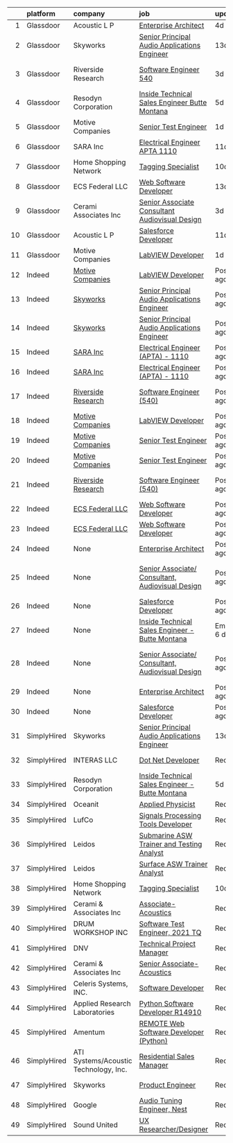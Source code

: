 

|    | platform    | company                                                             | job                                                                                                                                                                                                                                                                                                                                                                                                                                                                                                                                                                                                                                                                                                                                                                                                                                                                                                                                                                                                                                                            | update_time               | location                              |
|---:|:------------|:--------------------------------------------------------------------|:---------------------------------------------------------------------------------------------------------------------------------------------------------------------------------------------------------------------------------------------------------------------------------------------------------------------------------------------------------------------------------------------------------------------------------------------------------------------------------------------------------------------------------------------------------------------------------------------------------------------------------------------------------------------------------------------------------------------------------------------------------------------------------------------------------------------------------------------------------------------------------------------------------------------------------------------------------------------------------------------------------------------------------------------------------------|:--------------------------|:--------------------------------------|
|  1 | Glassdoor   | Acoustic  L P                                                       | [Enterprise Architect](https://www.glassdoor.com/partner/jobListing.htm?pos=108&ao=1136043&s=58&guid=0000017e1eb76635ae40b6116fbb151a&src=GD_JOB_AD&t=SR&vt=w&cs=1_89e5094a&cb=1641192843040&jobListingId=1007534420460&jrtk=3-0-1fofbepj5u47e801-1fofbepjgu3nt800-487a49d69d6a910e-)                                                                                                                                                                                                                                                                                                                                                                                                                                                                                                                                                                                                                                                                                                                                                                          | 4d                        | Atlanta, GA                           |
|  2 | Glassdoor   | Skyworks                                                            | [Senior Principal Audio Applications Engineer](https://www.glassdoor.com/partner/jobListing.htm?pos=101&ao=1110586&s=58&guid=0000017e1eb76635ae40b6116fbb151a&src=GD_JOB_AD&t=SR&vt=w&cs=1_702dc27f&cb=1641192843037&jobListingId=1007519057657&cpc=7095061949A44974&jrtk=3-0-1fofbepj5u47e801-1fofbepjgu3nt800-2d2b9ca7798da60c--6NYlbfkN0DHQ2YF_lzanMOpjgFd_u1JSCUjxU03gesn9XxhbS007z1x7vJQ8DZcTbqBmGqSXh-dhb9EkGYkRiL4YLtszNqylwCHtZJIYgytX0Uz7276UEHHkk9IUpT7YzU5YyM4tupIrsWjA1EFxf6HVOrqmsmzjfFY42HFdXoUIF0y6z3eJzOSQMIbvFELZtxbL8mmFBEINT0mV92Xs_o2JQOp8NO9oYewDD0ejTI3MjyiXJToTDQEVYKauqmF7lyV8LhVcj8X78Qcmb8o4e9lNk2boqvu40iqUlCkZFGXzCtZPCzm-PbnGp8OCjraWwk5E53JrJk7E9jLnLbLI5Rnf48-OprGoAKF64N524o-vjYBwA4zro0_BNPUHyKxgWND8ZTS2VM8xF0aewmpUyQoO5_g0UjXkss_vNbxpMwtmt49knPgLzR8xjn1VEeYk1VL-omGWhhxEeoh3sBb4LsxKQ0PKitpXIdBh5dkws5JHjk9CH_H5BklBaJ-ydLQ-WdGcIuWY-plIJpqf8kLh5QEGtkJU7L7jETb86uFiyaJWQS2r7zvy0M6FSjOoirSuC7KoZs0eJacpt7bpZgWrXxt90MGQeGb4Chs5h0TuzcRFV8FsC7abp3_zd3Mx-iplTIXkmdkXjM2-wnaKp-QdZLi53zJDxWJxi87gPcTUJE7zlcoahs1xw%3D%3D) | 13d                       | Beaverton, OR                         |
|  3 | Glassdoor   | Riverside Research                                                  | [Software Engineer  540 ](https://www.glassdoor.com/partner/jobListing.htm?pos=103&ao=1136043&s=58&guid=0000017e1eb76635ae40b6116fbb151a&src=GD_JOB_AD&t=SR&vt=w&ea=1&cs=1_f758ca90&cb=1641192843037&jobListingId=1007534909620&jrtk=3-0-1fofbepj5u47e801-1fofbepjgu3nt800-0d1f3b0d6b3b2bf9-)                                                                                                                                                                                                                                                                                                                                                                                                                                                                                                                                                                                                                                                                                                                                                                  | 3d                        | Wright Patterson AFB, OH              |
|  4 | Glassdoor   | Resodyn Corporation                                                 | [Inside Technical Sales Engineer   Butte Montana](https://www.glassdoor.com/partner/jobListing.htm?pos=111&ao=1110586&s=58&guid=0000017e1eb76635ae40b6116fbb151a&src=GD_JOB_AD&t=SR&vt=w&ea=1&cs=1_04b1b2d9&cb=1641192843041&jobListingId=1007532648823&cpc=3BA4CE39D5B5DEF5&jrtk=3-0-1fofbepj5u47e801-1fofbepjgu3nt800-5ef03b6451718e4b--6NYlbfkN0C0w0Hs4K-FXB-op-AEaD4F38yU7_A8mJekhK3sBcHv1-WVzNdV1zlHPYf3A5hskYD9KSujo9Z1zpC7iYriLtKiDngAhJlZaigDutiCKUcxfwgmGMn88fTV4_EEdgNMdiIR36MzU9ejvYGf2inhkWpmRvSpGbyPjdzZc9PvAsgUwW5Sp0k9rvVl3ACVRyBqJY2RsOKbV2WJBb12Dl4AntuGkEs8DaDaraCMXkdwr2Y_EWsn5pV5WHExIXBRTF9L7pm0qGD6YT-zyhsFPpfTPBdgWzkoBUm6bOWhYcCuC6Z-NfImXgcqXhRPB_AS-Y2WVi5LkNlnllXUyF1DYhc58xeVtrPG4lmYLjqUPUNzTEpLOxsxuy_ypZ_xzvnM6IG1dPNjZPSU1wm9HcVxUpwBztCmd3YPZERHSlLDMC4Kt0_GezVVaAWK-S7fv6zxC8qiE-W2iquoqw8BkI0xTkKkcozqX4rIP6YHLEjQ6zxPIizDz1GaQQsBFU4S0HFFvXOFiGb4xqUs2uScirAl6YJq4VSkx9LBwi3afs0%3D)                                                                                                                                       | 5d                        | United States                         |
|  5 | Glassdoor   | Motive Companies                                                    | [Senior Test Engineer](https://www.glassdoor.com/partner/jobListing.htm?pos=109&ao=1136043&s=58&guid=0000017e1eb76635ae40b6116fbb151a&src=GD_JOB_AD&t=SR&vt=w&ea=1&cs=1_4b459da3&cb=1641192843040&jobListingId=1007537681491&jrtk=3-0-1fofbepj5u47e801-1fofbepjgu3nt800-f0422b4079d68151-)                                                                                                                                                                                                                                                                                                                                                                                                                                                                                                                                                                                                                                                                                                                                                                     | 1d                        | Long Beach, CA                        |
|  6 | Glassdoor   | SARA Inc                                                            | [Electrical Engineer  APTA    1110](https://www.glassdoor.com/partner/jobListing.htm?pos=106&ao=1136043&s=58&guid=0000017e1eb76635ae40b6116fbb151a&src=GD_JOB_AD&t=SR&vt=w&ea=1&cs=1_bf59f3d6&cb=1641192843038&jobListingId=1007524177286&jrtk=3-0-1fofbepj5u47e801-1fofbepjgu3nt800-db398a8041e26548-)                                                                                                                                                                                                                                                                                                                                                                                                                                                                                                                                                                                                                                                                                                                                                        | 11d                       | Cypress, CA                           |
|  7 | Glassdoor   | Home Shopping Network                                               | [Tagging Specialist](https://www.glassdoor.com/partner/jobListing.htm?pos=102&ao=1110586&s=58&guid=0000017e1eb76635ae40b6116fbb151a&src=GD_JOB_AD&t=SR&vt=w&cs=1_e93b8e32&cb=1641192843037&jobListingId=1007525147072&cpc=3BA4CE39D5B5DEF5&jrtk=3-0-1fofbepj5u47e801-1fofbepjgu3nt800-48a1508b1631b302--6NYlbfkN0BYr7dwEXCdhG3t-sSvbIuYshF1gTRsO_m2T9chwVZfFz3YEsOHKqSwpv8xMvHdxJTGGhLa9lpYPwj0idMdzvSdKqqvlv_CH6rzzJ3vbK-P1Ayz0szdtVKqHIZPCXGEGccBKR_It2nLP1ORZ_58sjLARFNiXJ8pzt2rarlOfmrTYdydttbsUqIgEbvyXBR4Je420l_2pZzDArZq6bquwJwlhFKBsrXT9WrXcJobK4QOB8B6lwmojS25ShclKbChbWkZEIY7NpiaKoejUgjw9NdharWlqEai76Dsgl8wMjmh-Ca79pKatzsSU9jztLX7UnGUrWFz2Aq2xf29iwmRc8guZwxzwaKVxgtD02-E0Tfmtmul5QtdPdHsMrOei_-a4i9qcpnRDVi1H8puljZNfCOZ32WzzX2vCOA%3D)                                                                                                                                                                                                                                                                                                         | 10d                       | West Chester, PA                      |
|  8 | Glassdoor   | ECS Federal LLC                                                     | [Web Software Developer](https://www.glassdoor.com/partner/jobListing.htm?pos=104&ao=1136043&s=58&guid=0000017e1eb76635ae40b6116fbb151a&src=GD_JOB_AD&t=SR&vt=w&cs=1_45e4da4c&cb=1641192843037&jobListingId=1007519154595&jrtk=3-0-1fofbepj5u47e801-1fofbepjgu3nt800-e60a417087d7f88f-)                                                                                                                                                                                                                                                                                                                                                                                                                                                                                                                                                                                                                                                                                                                                                                        | 13d                       | Albuquerque, NM                       |
|  9 | Glassdoor   | Cerami   Associates Inc                                             | [Senior Associate  Consultant  Audiovisual Design](https://www.glassdoor.com/partner/jobListing.htm?pos=107&ao=1136043&s=58&guid=0000017e1eb76635ae40b6116fbb151a&src=GD_JOB_AD&t=SR&vt=w&ea=1&cs=1_22616390&cb=1641192843040&jobListingId=1007534942478&jrtk=3-0-1fofbepj5u47e801-1fofbepjgu3nt800-e678d5e5359bfe92-)                                                                                                                                                                                                                                                                                                                                                                                                                                                                                                                                                                                                                                                                                                                                         | 3d                        | New York, NY                          |
| 10 | Glassdoor   | Acoustic  L P                                                       | [Salesforce Developer](https://www.glassdoor.com/partner/jobListing.htm?pos=110&ao=1136043&s=58&guid=0000017e1eb76635ae40b6116fbb151a&src=GD_JOB_AD&t=SR&vt=w&cs=1_81e2e94b&cb=1641192843040&jobListingId=1007524608682&jrtk=3-0-1fofbepj5u47e801-1fofbepjgu3nt800-af4ffd1a73c362e2-)                                                                                                                                                                                                                                                                                                                                                                                                                                                                                                                                                                                                                                                                                                                                                                          | 11d                       | Atlanta, GA                           |
| 11 | Glassdoor   | Motive Companies                                                    | [LabVIEW Developer](https://www.glassdoor.com/partner/jobListing.htm?pos=105&ao=1136043&s=58&guid=0000017e1eb76635ae40b6116fbb151a&src=GD_JOB_AD&t=SR&vt=w&ea=1&cs=1_95edce23&cb=1641192843038&jobListingId=1007537681475&jrtk=3-0-1fofbepj5u47e801-1fofbepjgu3nt800-e0c043a7954a6a8c-)                                                                                                                                                                                                                                                                                                                                                                                                                                                                                                                                                                                                                                                                                                                                                                        | 1d                        | Long Beach, CA                        |
| 12 | Indeed      | [Motive Companies](https://www.indeed.com/cmp/Motive-Companies)     | [LabVIEW Developer](https://www.indeed.com/rc/clk?jk=e0c043a7954a6a8c&fccid=c7f676be7d6eba00&vjs=3)                                                                                                                                                                                                                                                                                                                                                                                                                                                                                                                                                                                                                                                                                                                                                                                                                                                                                                                                                            | Posted1 day ago           | Long Beach, CA                        |
| 13 | Indeed      | [Skyworks](https://www.indeed.com/cmp/Skyworks-Solutions)           | [Senior Principal Audio Applications Engineer](https://www.indeed.com/rc/clk?jk=2d2b9ca7798da60c&fccid=dd65ff8c995d54b5&vjs=3)                                                                                                                                                                                                                                                                                                                                                                                                                                                                                                                                                                                                                                                                                                                                                                                                                                                                                                                                 | Posted13 days ago         | Beaverton, OR                         |
| 14 | Indeed      | [Skyworks](https://www.indeed.com/cmp/Skyworks-Solutions)           | [Senior Principal Audio Applications Engineer](https://www.indeed.com/rc/clk?jk=2d2b9ca7798da60c&fccid=dd65ff8c995d54b5&vjs=3)                                                                                                                                                                                                                                                                                                                                                                                                                                                                                                                                                                                                                                                                                                                                                                                                                                                                                                                                 | Posted13 days ago         | Beaverton, OR                         |
| 15 | Indeed      | [SARA Inc](https://www.indeed.com/cmp/Sara-Inc)                     | [Electrical Engineer (APTA) - 1110](https://www.indeed.com/company/SARA-Inc/jobs/Electrical-Engineer-db398a8041e26548?fccid=545833f11825ab18&vjs=3)                                                                                                                                                                                                                                                                                                                                                                                                                                                                                                                                                                                                                                                                                                                                                                                                                                                                                                            | Posted11 days ago         | Cypress, CA 90630                     |
| 16 | Indeed      | [SARA Inc](https://www.indeed.com/cmp/Sara-Inc)                     | [Electrical Engineer (APTA) - 1110](https://www.indeed.com/company/SARA-Inc/jobs/Electrical-Engineer-db398a8041e26548?fccid=545833f11825ab18&vjs=3)                                                                                                                                                                                                                                                                                                                                                                                                                                                                                                                                                                                                                                                                                                                                                                                                                                                                                                            | Posted11 days ago         | Cypress, CA 90630                     |
| 17 | Indeed      | [Riverside Research](https://www.indeed.com/cmp/Riverside-Research) | [Software Engineer (540)](https://www.indeed.com/company/Riverside-Research/jobs/Software-Engineer-0d1f3b0d6b3b2bf9?fccid=d81796328c01c258&vjs=3)                                                                                                                                                                                                                                                                                                                                                                                                                                                                                                                                                                                                                                                                                                                                                                                                                                                                                                              | Posted3 days ago          | Wright-Patterson AFB, OH              |
| 18 | Indeed      | [Motive Companies](https://www.indeed.com/cmp/Motive-Companies)     | [LabVIEW Developer](https://www.indeed.com/rc/clk?jk=e0c043a7954a6a8c&fccid=c7f676be7d6eba00&vjs=3)                                                                                                                                                                                                                                                                                                                                                                                                                                                                                                                                                                                                                                                                                                                                                                                                                                                                                                                                                            | Posted1 day ago           | Long Beach, CA                        |
| 19 | Indeed      | [Motive Companies](https://www.indeed.com/cmp/Motive-Companies)     | [Senior Test Engineer](https://www.indeed.com/rc/clk?jk=f0422b4079d68151&fccid=c7f676be7d6eba00&vjs=3)                                                                                                                                                                                                                                                                                                                                                                                                                                                                                                                                                                                                                                                                                                                                                                                                                                                                                                                                                         | Posted1 day ago           | Long Beach, CA                        |
| 20 | Indeed      | [Motive Companies](https://www.indeed.com/cmp/Motive-Companies)     | [Senior Test Engineer](https://www.indeed.com/rc/clk?jk=f0422b4079d68151&fccid=c7f676be7d6eba00&vjs=3)                                                                                                                                                                                                                                                                                                                                                                                                                                                                                                                                                                                                                                                                                                                                                                                                                                                                                                                                                         | Posted1 day ago           | Long Beach, CA                        |
| 21 | Indeed      | [Riverside Research](https://www.indeed.com/cmp/Riverside-Research) | [Software Engineer (540)](https://www.indeed.com/company/Riverside-Research/jobs/Software-Engineer-0d1f3b0d6b3b2bf9?fccid=d81796328c01c258&vjs=3)                                                                                                                                                                                                                                                                                                                                                                                                                                                                                                                                                                                                                                                                                                                                                                                                                                                                                                              | Posted3 days ago          | Wright-Patterson AFB, OH              |
| 22 | Indeed      | [ECS Federal LLC](https://www.indeed.com/cmp/Ecs-Federal-1)         | [Web Software Developer](https://www.indeed.com/rc/clk?jk=e60a417087d7f88f&fccid=507d90809954b59d&vjs=3)                                                                                                                                                                                                                                                                                                                                                                                                                                                                                                                                                                                                                                                                                                                                                                                                                                                                                                                                                       | Posted13 days ago         | Albuquerque, NM                       |
| 23 | Indeed      | [ECS Federal LLC](https://www.indeed.com/cmp/Ecs-Federal-1)         | [Web Software Developer](https://www.indeed.com/rc/clk?jk=e60a417087d7f88f&fccid=507d90809954b59d&vjs=3)                                                                                                                                                                                                                                                                                                                                                                                                                                                                                                                                                                                                                                                                                                                                                                                                                                                                                                                                                       | Posted13 days ago         | Albuquerque, NM                       |
| 24 | Indeed      | None                                                                | [Enterprise Architect](https://www.indeed.com/rc/clk?jk=487a49d69d6a910e&fccid=a1a21b2550e7871e&vjs=3)                                                                                                                                                                                                                                                                                                                                                                                                                                                                                                                                                                                                                                                                                                                                                                                                                                                                                                                                                         | Posted4 days ago          | Atlanta, GA 30346                     |
| 25 | Indeed      | None                                                                | [Senior Associate/ Consultant, Audiovisual Design](https://www.indeed.com/rc/clk?jk=e678d5e5359bfe92&fccid=ee167795eb27358c&vjs=3)                                                                                                                                                                                                                                                                                                                                                                                                                                                                                                                                                                                                                                                                                                                                                                                                                                                                                                                             | Posted3 days ago          | New York, NY 10018 (Murray Hill area) |
| 26 | Indeed      | None                                                                | [Salesforce Developer](https://www.indeed.com/rc/clk?jk=af4ffd1a73c362e2&fccid=a1a21b2550e7871e&vjs=3)                                                                                                                                                                                                                                                                                                                                                                                                                                                                                                                                                                                                                                                                                                                                                                                                                                                                                                                                                         | Posted11 days ago         | Atlanta, GA 30346                     |
| 27 | Indeed      | None                                                                | [Inside Technical Sales Engineer - Butte Montana](https://www.indeed.com/pagead/clk?mo=r&ad=-6NYlbfkN0C0w0Hs4K-FXB-op-AEaD4F38yU7_A8mJekhK3sBcHv1-WVzNdV1zlHPYf3A5hskYD9KSujo9Z1zpC7iYriLtKiDngAhJlZaigDutiCKUcxfwgmGMn88fTV4_EEdgNMdiIR36MzU9ejvYGf2inhkWpmqurEEGePyrcdcUmTloJouo_RCGlCB26MlCb3-LK5za8COW2OAtrLCKN2vH6v5vCh_CPcndohRwSwN5JNHBEj67uiuEqtYoAxzWFU0lFGxkIavw1AsZYr6_cEMUHbmm17veet0LzYdk9_ixQ3YEdt9wH9-iA5NKela08mY7x2XH2FPWKAxR2B965DipaSi8M1XNvlQfh_6mdrKNg9D-9p2nt06JFtgVwgamAbFE6UHKeVc0Glubz2ImZEU9vttXmrplPrkCaq84ZKkqX4JGcQ_F7Ymr7d9Y7M8zuwJ9y61XZWLQz_ICnqBLUb_OljxWERkkReXyOgecLD-lVbl5R16IUwZYvbsFzbb9wZZE97z8xNfGis0cjuODuqDl3YTCKY&p=9&fvj=1&vjs=3)                                                                                                                                                                                                                                                                                                                                                                                  | EmployerActive 6 days ago | United States                         |
| 28 | Indeed      | None                                                                | [Senior Associate/ Consultant, Audiovisual Design](https://www.indeed.com/rc/clk?jk=e678d5e5359bfe92&fccid=ee167795eb27358c&vjs=3)                                                                                                                                                                                                                                                                                                                                                                                                                                                                                                                                                                                                                                                                                                                                                                                                                                                                                                                             | Posted3 days ago          | New York, NY 10018 (Murray Hill area) |
| 29 | Indeed      | None                                                                | [Enterprise Architect](https://www.indeed.com/rc/clk?jk=487a49d69d6a910e&fccid=a1a21b2550e7871e&vjs=3)                                                                                                                                                                                                                                                                                                                                                                                                                                                                                                                                                                                                                                                                                                                                                                                                                                                                                                                                                         | Posted4 days ago          | Atlanta, GA 30346                     |
| 30 | Indeed      | None                                                                | [Salesforce Developer](https://www.indeed.com/rc/clk?jk=af4ffd1a73c362e2&fccid=a1a21b2550e7871e&vjs=3)                                                                                                                                                                                                                                                                                                                                                                                                                                                                                                                                                                                                                                                                                                                                                                                                                                                                                                                                                         | Posted11 days ago         | Atlanta, GA 30346                     |
| 31 | SimplyHired | Skyworks                                                            | [Senior Principal Audio Applications Engineer](https://www.simplyhired.com/job/pArG57a1-BjXPybgX1xi04Hug6qLZn68LR2mmpUZ6FmLbUKi-L5ihQ?q=acoustic+developer)                                                                                                                                                                                                                                                                                                                                                                                                                                                                                                                                                                                                                                                                                                                                                                                                                                                                                                    | 13d                       | Beaverton, OR                         |
| 32 | SimplyHired | INTERAS LLC                                                         | [Dot Net Developer](https://www.simplyhired.com/job/F1Kh3CpNAKAFoxt11C8eX29HBY-FEMIQW41UU0UctYkTws8mDdOIeg?q=acoustic+developer)                                                                                                                                                                                                                                                                                                                                                                                                                                                                                                                                                                                                                                                                                                                                                                                                                                                                                                                               | Recently                  | Los Angeles, CA                       |
| 33 | SimplyHired | Resodyn Corporation                                                 | [Inside Technical Sales Engineer - Butte Montana](https://www.simplyhired.com/job/Xde7MKsNrYjxwWxVxylDiCkFRESmtciN-8Z304lH7sHLgXzqAZwEZw?q=acoustic+developer)                                                                                                                                                                                                                                                                                                                                                                                                                                                                                                                                                                                                                                                                                                                                                                                                                                                                                                 | 5d                        | United States                         |
| 34 | SimplyHired | Oceanit                                                             | [Applied Physicist](https://www.simplyhired.com/job/SC41egP_8QyFJ2TcfIYTT4Ro-GHqkfBJAbQOFFOEQWQJmBNVUXYfNg?q=acoustic+developer)                                                                                                                                                                                                                                                                                                                                                                                                                                                                                                                                                                                                                                                                                                                                                                                                                                                                                                                               | Recently                  | Honolulu, HI                          |
| 35 | SimplyHired | LufCo                                                               | [Signals Processing Tools Developer](https://www.simplyhired.com/job/lptlVT2jD3nhyqkZB-Z0swqjZhzpY2fNTuLgkyeIOkfUU-y3hqBZ7A?q=acoustic+developer)                                                                                                                                                                                                                                                                                                                                                                                                                                                                                                                                                                                                                                                                                                                                                                                                                                                                                                              | Recently                  | Baltimore, MD                         |
| 36 | SimplyHired | Leidos                                                              | [Submarine ASW Trainer and Testing Analyst](https://www.simplyhired.com/job/j0l1YJWxHRuVFpUnJUcxwJTbSIBEIYfYez2a8z_n8VDjKp7PT9Xipw?q=acoustic+developer)                                                                                                                                                                                                                                                                                                                                                                                                                                                                                                                                                                                                                                                                                                                                                                                                                                                                                                       | Recently                  | Bethesda, MD                          |
| 37 | SimplyHired | Leidos                                                              | [Surface ASW Trainer Analyst](https://www.simplyhired.com/job/cMbRKSEC2_rpmtk--8I8T_L6hZOD07tMf2xQBK_gLMGE3heXqMauKA?q=acoustic+developer)                                                                                                                                                                                                                                                                                                                                                                                                                                                                                                                                                                                                                                                                                                                                                                                                                                                                                                                     | Recently                  | Bethesda, MD                          |
| 38 | SimplyHired | Home Shopping Network                                               | [Tagging Specialist](https://www.simplyhired.com/job/a_-LqltWqKk_L3R2hsB9HwGiLs-ed42D9wySQFw1a4a3y8TDkdbY0A?q=acoustic+developer)                                                                                                                                                                                                                                                                                                                                                                                                                                                                                                                                                                                                                                                                                                                                                                                                                                                                                                                              | 10d                       | West Chester, PA                      |
| 39 | SimplyHired | Cerami & Associates Inc                                             | [Associate- Acoustics](https://www.simplyhired.com/job/C8RbvjyKtd5TAHJzjVkNAVIVxkNvXFk6STrGUv2ob7cSptA8tDlqxg?q=acoustic+developer)                                                                                                                                                                                                                                                                                                                                                                                                                                                                                                                                                                                                                                                                                                                                                                                                                                                                                                                            | Recently                  | New York, NY                          |
| 40 | SimplyHired | DRUM WORKSHOP INC                                                   | [Software Test Engineer, 2021 TQ](https://www.simplyhired.com/job/h6kBYUQus3oOz5ixr-_u86wSrviNtuGpLAgEGjCXweSAGGfuuK78Fw?q=acoustic+developer)                                                                                                                                                                                                                                                                                                                                                                                                                                                                                                                                                                                                                                                                                                                                                                                                                                                                                                                 | Recently                  | Remote                                |
| 41 | SimplyHired | DNV                                                                 | [Technical Project Manager](https://www.simplyhired.com/job/AHQndL0U_MovET83OMtBTolnvBbRg2dVN0b9KWa6quCtIv-RxMOOpQ?q=acoustic+developer)                                                                                                                                                                                                                                                                                                                                                                                                                                                                                                                                                                                                                                                                                                                                                                                                                                                                                                                       | Recently                  | Seattle, WA                           |
| 42 | SimplyHired | Cerami & Associates Inc                                             | [Senior Associate- Acoustics](https://www.simplyhired.com/job/Roa5OxUpwOOJAVYlXi9D841Z-pib0QfWcRszjSZCWqvgEAlnKwQ7hw?q=acoustic+developer)                                                                                                                                                                                                                                                                                                                                                                                                                                                                                                                                                                                                                                                                                                                                                                                                                                                                                                                     | Recently                  | New York, NY                          |
| 43 | SimplyHired | Celeris Systems, INC.                                               | [Software Developer](https://www.simplyhired.com/job/lOE342oK1_r8Yz5QU1xlRo16oP_kC5z643KqM5DUD-kK7il5_YnbMg?q=acoustic+developer)                                                                                                                                                                                                                                                                                                                                                                                                                                                                                                                                                                                                                                                                                                                                                                                                                                                                                                                              | Recently                  | Keyport, WA                           |
| 44 | SimplyHired | Applied Research Laboratories                                       | [Python Software Developer R14910](https://www.simplyhired.com/job/WZP6tXUxFwxAIzZ402VaeK_auIgn9gdwn1jTZEiXbqSjLLFIpJI0BQ?q=acoustic+developer)                                                                                                                                                                                                                                                                                                                                                                                                                                                                                                                                                                                                                                                                                                                                                                                                                                                                                                                | Recently                  | Austin, TX                            |
| 45 | SimplyHired | Amentum                                                             | [REMOTE Web Software Developer (Python)](https://www.simplyhired.com/job/w-lnyKplSbsH2Qbwq_lpi_pvfNBGyNwwcNgFxyKoDPGwJC8VGBKbyw?q=acoustic+developer)                                                                                                                                                                                                                                                                                                                                                                                                                                                                                                                                                                                                                                                                                                                                                                                                                                                                                                          | Recently                  | Remote +1 location                    |
| 46 | SimplyHired | ATI Systems/Acoustic Technology, Inc.                               | [Residential Sales Manager](https://www.simplyhired.com/job/ItU3ACu3mcYO9LKEujIcFFDAWqHtUeLKkH51Mp-Wrj4M3QlPswR_Sg?q=acoustic+developer)                                                                                                                                                                                                                                                                                                                                                                                                                                                                                                                                                                                                                                                                                                                                                                                                                                                                                                                       | Recently                  | Boston, MA                            |
| 47 | SimplyHired | Skyworks                                                            | [Product Engineer](https://www.simplyhired.com/job/iJcpdVkM5oIdTiOYdWFU6h4xkGqPiTGhEAiReAORzys7rRfESsIoaw?q=acoustic+developer)                                                                                                                                                                                                                                                                                                                                                                                                                                                                                                                                                                                                                                                                                                                                                                                                                                                                                                                                | Recently                  | Beaverton, OR                         |
| 48 | SimplyHired | Google                                                              | [Audio Tuning Engineer, Nest](https://www.simplyhired.com/job/KtNlrp9999t6i-3vqa2cufPB4xEWi5hddN45Mbzr3MyGUq9xDdf8kA?q=acoustic+developer)                                                                                                                                                                                                                                                                                                                                                                                                                                                                                                                                                                                                                                                                                                                                                                                                                                                                                                                     | Recently                  | San Diego, CA                         |
| 49 | SimplyHired | Sound United                                                        | [UX Researcher/Designer](https://www.simplyhired.com/job/NaTlXseRedslIdrqhVAVc1nRFzCzxfYVAQzCzhtWWLcs5AEXf3iaPg?q=acoustic+developer)                                                                                                                                                                                                                                                                                                                                                                                                                                                                                                                                                                                                                                                                                                                                                                                                                                                                                                                          | Recently                  | Owings Mills, MD                      |